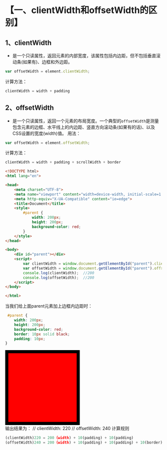 # 【一、clientWidth和offsetWidth的区别】
## 1、clientWidth
- 是一个只读属性，返回元素的内部宽度，该属性包括内边距，但不包括垂直滚动条(如果有)、边框和外边距。
```js
var offsetWidth = element.clientWidth;
```
计算方法：
```js
clientWidth = width + padding
```
## 2、offsetWidth
- 是一个只读属性，返回一个元素的布局宽度。一个典型的`offsetWidth`是测量包含元素的边框、水平线上的内边距、竖直方向滚动条(如果有的话)、以及CSS设置的宽度(width)值。
用法：
```js
var offsetWidth = element.offsetWidth;
```
计算方法：
```js
clientWidth = width + padding + scrollWidth + border
```
```html
<!DOCTYPE html>
<html lang="en">

<head>
    <meta charset="UTF-8">
    <meta name="viewport" content="width=device-width, initial-scale=1.0">
    <meta http-equiv="X-UA-Compatible" content="ie=edge">
    <title>Document</title>
    <style>
        #parent {
            width: 200px;
            height: 200px;
            background-color: red;
        }
    </style>
</head>

<body>
    <div id="parent"></div>
    <script>
        var clientWidth = window.document.getElementById("parent").clientWidth;
        var offsetWidth = window.document.getElementById("parent").offsetWidth;
        console.log(clientWidth);  //200
        console.log(offsetWidth);  //200
    </script>
</body>

</html>
```
当我们给上面parent元素加上边框内边距时：
```css
 #parent {
    width: 200px;
    height: 200px;
    background-color: red;
    border: 10px solid black;
    padding: 10px;
}
```
<style>
#parent {
    width: 200px;
    height: 200px;
    background-color: red;
    border: 10px solid black;
    padding: 10px;
}
</style>
<div id="parent"></div>
输出结果为：
// clientWidth: 220
// offsetWidth: 240
计算规则

```js
(clientWidth)220 = 200（width) + 10(padding) + 10(padding)
(offsetWidth)240 = 200（width) + 10(padding) + 10(padding) + 10(border) + 10(border)
```